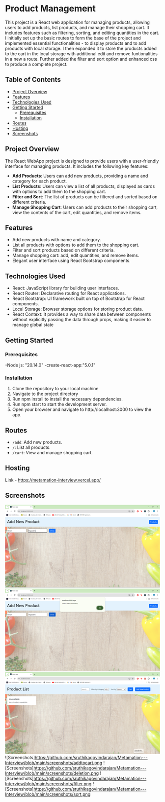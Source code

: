 # Product Management

This project is a React web application for managing products, allowing users to add products, list products, and manage their shopping cart. It includes features such as filtering, sorting, and editing quantities in the cart. I initially set up the basic routes to form the base of the project and implemented essential functionalities - to display products and to add products with local storage. I then expanded it to store the products added to the cart in the local storage with additional edit and remove funtionalities in a new a route. Further added the filter and sort option and enhanced css to produce a complete project. 

## Table of Contents

- [Project Overview](#project-overview)
- [Features](#features)
- [Technologies Used](#technologies-used)
- [Getting Started](#getting-started)
  - [Prerequisites](#prerequisites)
  - [Installation](#installation)
- [Routes](#routes)
- [Hosting](#hosting)
- [Screenshots](#screenshots)

## Project Overview

The React WebApp project is designed to provide users with a user-friendly interface for managing products. It includes the following key features:

- **Add Products**: Users can add new products, providing a name and category for each product.
- **List Products**: Users can view a list of all products, displayed as cards with options to add them to the shopping cart.
- **Filter and Sort**: The list of products can be filtered and sorted based on different criteria.
- **Manage Shopping Cart**: Users can add products to their shopping cart, view the contents of the cart, edit quantities, and remove items.

## Features

- Add new products with name and category.
- List all products with options to add them to the shopping cart.
- Filter and sort products based on different criteria.
- Manage shopping cart: add, edit quantities, and remove items.
- Elegant user interface using React Bootstrap components.

## Technologies Used

- React: JavaScript library for building user interfaces.
- React Router: Declarative routing for React applications.
- React Bootstrap: UI framework built on top of Bootstrap for React components.
- Local Storage: Browser storage options for storing product data.
- React Context: It provides a way to share data between components without explicitly passing the data through props, making it easier to manage global state

## Getting Started

### Prerequisites

-Node js: "20.14.0"
-create-react-app:"5.0.1"

### Installation

1. Clone the repository to your local machine
2. Navigate to the project directory
3. Run npm install to install the necessary dependencies.
4. Run npm start to start the development server.
5. Open your browser and navigate to http://localhost:3000 to view the app.


## Routes

- `/add`: Add new products.
- `/`: List all products.
- `/cart`: View and manage shopping cart.

## Hosting
Link - https://metamation-interview.vercel.app/

##  Screenshots
![Screenshots](https://github.com/sruthikagovindarajan/Metamation---Interview/blob/main/screenshots/Add.png)
![Screenshots](https://github.com/sruthikagovindarajan/Metamation---Interview/blob/main/screenshots/AddSuccess.png)
![Screenshots](https://github.com/sruthikagovindarajan/Metamation---Interview/blob/main/screenshots/Home.png)
![Screenshots]https://github.com/sruthikagovindarajan/Metamation---Interview/blob/main/screenshots/addtocart.png
![Screenshots]https://github.com/sruthikagovindarajan/Metamation---Interview/blob/main/screenshots/deletion.png
![Screenshots]https://github.com/sruthikagovindarajan/Metamation---Interview/blob/main/screenshots/filter.png
![Screenshots]https://github.com/sruthikagovindarajan/Metamation---Interview/blob/main/screenshots/sort.png
